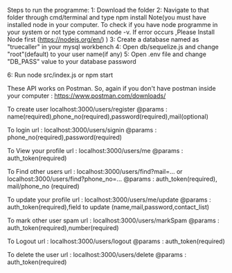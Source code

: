 Steps to run the programme:
1: Download the folder
2: Navigate to that folder through cmd/terminal and type npm install
Note(you must have installed node in your computer. To check if you have node programme in your system or not
type command node -v. If error occurs ,Please Install Node first (https://nodejs.org/en/) )
3: Create a database named as "truecaller" in your mysql workbench
4: Open db/sequelize.js and change "root"(default) to your user name(if any)
5: Open .env file and change "DB_PASS" value to your database password

6: Run node src/index.js or npm start

These API works on Postman. So, again if you don't have postman inside your computer : https://www.postman.com/downloads/

To create user
localhost:3000/users/register
@params : name(required),phone_no(required),password(required),mail(optional)

To login 
url : localhost:3000/users/signin
@params : phone_no(required),password(required)

To View your profile
url : localhost:3000/users/me
@params : auth_token(required)

To Find other users
url : localhost:3000/users/find?mail=... or localhost:3000/users/find?phone_no=...
@params : auth_token(required), mail/phone_no (required)

To update your profile
url : localhost:3000/users/me/update
@params : auth_token(required),field to update (name,mail,password,contact_list)

To mark other user spam
url : localhost:3000/users/markSpam
@params : auth_token(required),number(required)

To Logout
url : localhost:3000/users/logout
@params : auth_token(required)

To delete the user
url : localhost:3000/users/delete
@params : auth_token(required)
